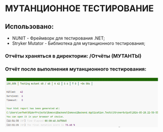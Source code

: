 # МУТАНЦИОННОЕ ТЕСТИРОВАНИЕ

## Использовано:
- NUNIT - Фреймворк для тестирования .NET;
- Stryker Mutator - Библиотека для мутанционного тестирования;

### Отчёты храняться в директории: /Отчёты (МУТАНТЫ)

### Отчёт после выполнения мутанционного тестирования:
![](images/mutation_result.png)